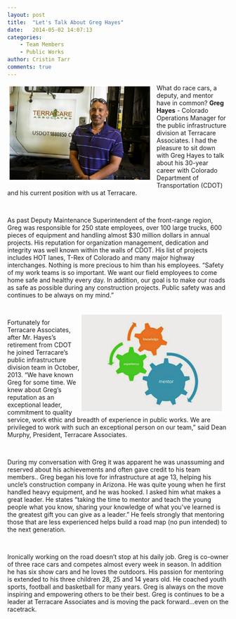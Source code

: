 ```yaml
---
layout: post
title:  "Let's Talk About Greg Hayes"
date:   2014-05-02 14:07:13
categories: 
    - Team Members
    - Public Works
author: Cristin Tarr
comments: true
---
```

<img src="/images/blog/Greg_with_truck.jpg" alt="Ty Wilson Photo" width="320px" height="212px" style="float:left; border: 5px solid white; margin-right: 10px;">

What do race cars, a deputy, and mentor have in common? **Greg Hayes** - Colorado Operations Manager for the public infrastructure division at Terracare Associates. I had the pleasure to sit down with Greg Hayes to talk about his 30-year career with Colorado Department of Transportation (CDOT) and his current position with us at Terracare.

<br>

As past Deputy Maintenance Superintendent of the front-range region, Greg was responsible for 250 state employees, over 100 large trucks, 600 pieces of equipment and handling almost $30 million dollars in annual projects. His reputation for organization management, dedication and integrity was well known within the walls of CDOT.  His list of projects includes HOT lanes, T-Rex of Colorado and many major highway interchanges. Nothing is more precious to him than his employees. “Safety of my work teams is so important. We want our field employees to come home safe and healthy every day. In addition, our goal is to make our roads as safe as possible during any construction projects. Public safety was and continues to be always on my mind.” 

<br>

<img src="/images/blog/wheel.JPG" alt="Mentorship cogs and wheels" width="320px" height="219px" style="float:right; border: 5px solid white; margin-right: 10px;">

Fortunately for Terracare Associates, after Mr. Hayes’s retirement from CDOT he joined Terracare’s public infrastructure division team in October, 2013.  “We have known Greg for some time. We knew about Greg’s reputation as an exceptional leader, commitment to quality service, work ethic and breadth of experience in public works. We are privileged to work with such an exceptional person on our team,” said Dean Murphy, President, Terracare Associates. 

<br>

During my conversation with Greg it was apparent he was unassuming and reserved about his achievements and often gave credit to his team members.. Greg began his love for infrastructure at age 13, helping his uncle’s construction company in Arizona. He was quite young when he first handled heavy equipment, and he was hooked. I asked him what makes a great leader. He states “taking the time to mentor and teach the young people what you know, sharing your knowledge of what you've learned is the greatest gift you can give as a leader.” He feels strongly that mentoring those that are less experienced helps build a road map (no pun intended) to the next generation. 

<br>

Ironically working on the road doesn’t stop at his daily job. Greg is co-owner of three race cars and competes almost every week in season. In addition he has six show cars and he loves the outdoors. His passion for mentoring is extended to his three children 28, 25 and 14 years old.  He coached youth sports, football and basketball for many years. Greg is always on the move inspiring and empowering others to be their best. Greg is continues to be a leader at Terracare Associates and is moving the pack forward...even on the racetrack.
